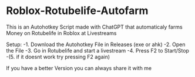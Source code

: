 # Roblox-Rotubelife-Autofarm
This is an Autohotkey Script made with ChatGPT that automaticaly farms Money on Rotubelife in Roblox at Livestreams

Setup: -1. Download the Autohotkey File in Releases (exe or ahk)
       -2. Open the File
       -3. Go in Rotubelife and start a livestream
       -4. Press F2 to Start/Stop
       -(5. if it doesnt work try pressing F2 again)


If you have a better Version you can always share it with me

